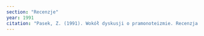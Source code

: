 ```yaml
---
section: "Recenzje"
year: 1991
citation: "Pasek, Z. (1991). Wokół dyskusji o pramonoteizmie. Recenzja książki ks. Henryka Zimonia, Monoteizm pierwotny. Teoria Wilhelma Schmidta i jej krytyka w wiedeńskiej szkole etnologicznej, Katowice 1989. ZNAK, 432, 128-131."
---
```

